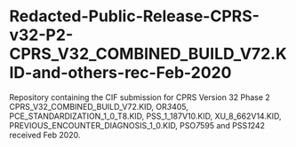 # Redacted-Public-Release-CPRS-v32-P2-CPRS_V32_COMBINED_BUILD_V72.KID-and-others-rec-Feb-2020
Repository containing the CIF submission for CPRS Version 32 Phase 2 CPRS_V32_COMBINED_BUILD_V72.KID, OR*3*405, PCE_STANDARDIZATION_1_0_T8.KID, PSS_1_187V10.KID, XU_8_662V14.KID, PREVIOUS_ENCOUNTER_DIAGNOSIS_1_0.KID, PSO*7*595 and PSS*1*242 received Feb 2020.
